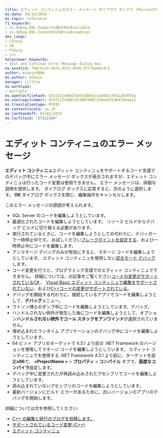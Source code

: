 ```yaml
---
title: エディット コンティニュのエラー メッセージ ダイアログ ボックス |Microsoft Docs
ms.date: 10/15/2018
ms.topic: reference
f1_keywords:
- vs.debug.ENC.SupportedButNotAvailable
- vs.debug.ENC.CannotEditWhileException
dev_langs:
- CSharp
- VB
- FSharp
- C++
helpviewer_keywords:
- Edit and Continue Error Message dialog box
ms.assetid: f98c91c0-447a-4533-85b6-87170a0dc4c3
author: mikejo5000
ms.author: mikejo
manager: jillfra
ms.workload:
- multiple
ms.openlocfilehash: 6531311e00d25947a8bb5ca2e691c941a20307ba
ms.sourcegitcommit: 87d7123c09812534b7b08743de4d11d6433eaa13
ms.translationtype: MTE95
ms.contentlocale: ja-JP
ms.lasthandoff: 03/01/2019
ms.locfileid: "57222349"
---
```

# <a name="edit-and-continue-error-message"></a>エディット コンティニュのエラー メッセージ

**エディット コンティニュ**エディット コンティニュをサポートするコード言語でのデバッグ中にエラー メッセージ ボックスが表示されますが、エディット コンティニュは行ったコード変更は使用できません。 エラー メッセージは、詳細な説明を提供します。 ダイアログ ボックスに応答すると、次のように選択します。 **OK**  ダイアログ ボックスを閉じ、編集操作をキャンセルします。

このエラー メッセージの原因が考えられます。

-   SQL Server のコードを編集しようとしています。
-   最適化されたコードを編集しようとしています。 リリース ビルドからデバッグ ビルドに切り替える必要があります。
-   実行されているときに、コードを編集しようとしての代わりに、デバッガーで一時停止中です。 お試しください[ブレークポイントを設定する](../debugger/using-breakpoints.md)、および一時停止中にコードを編集します。
-   アンマネージ デバッグのみが有効にすると、マネージ コードを編集しようとしています。 エディット コンティニュを使用しない[混合モード デバッグ](../debugger/how-to-debug-in-mixed-mode.md)します。
-   コード変更を行うと、プログラミング言語でのエディット コンティニュでできません。 詳細については、の記事をご覧ください[コードの変更がサポートされているC# ](supported-code-changes-csharp.md)、 [Visual Basic エディット コンティニュで編集をサポートされていない](/visualstudio/debugger/supported-code-changes-csharp)、および[C++コードの変更がサポートされている](supported-code-changes-cpp.md)。
-   デバッグを開始する代わりに、接続しているアプリでコードを編集しようとして、**デバッグ**メニュー。
-   ワトソン博士のダンプ中にコードを編集しようとしています。デバッグ。
-   ハンドルされない例外が発生した後にコードを編集しようとして、オプション**ハンドルされない例外でコール スタックをアンワインド**が選択されていません。
-   埋め込まれたランタイム アプリケーションのデバッグ中にコードを編集しようとしています。
-   64 ビット アプリのターゲットで 4.5.1 より前の .NET Framework のバージョンを使用してマネージ コードを編集しようとしています。 エディット コンティニュでを使用する .NET Framework 4.5.1 より前に、ターゲットを設定**x86**で、  **\<ProjectName >** > **プロパティ** > **コンパイル** タブで、**高度なコンパイラ**設定します。
-   デバッグ中に変更されたが再読み込みされたアセンブリでコードを編集しようとしています。
-   読み込まれていないアセンブリのコードを編集しようとしています。
-   最新バージョンにビルド エラーがあるために、古いバージョンのアプリのデバッグを開始します。

詳細については次を参照してください:
- [C++ の編集と続行のブログを投稿します。](https://devblogs.microsoft.com/cppblog/c-edit-and-continue-in-visual-studio-2015-update-3/)
- [サポートされているコード変更 (C++)](../debugger/supported-code-changes-cpp.md)
- [エディット コンティニュ](../debugger/edit-and-continue.md)